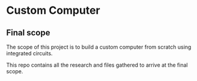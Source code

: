 # Custom Computer

## Final scope

The scope of this project is to build a custom computer from scratch using integrated circuits.

This repo contains all the research and files gathered to arrive at the final scope.
